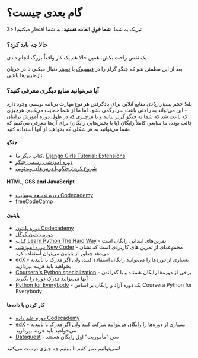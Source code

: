 # گام بعدی چیست؟

تبریک به شما! **شما فوق العاده هستید**. به شما افتخار میکنیم! <3

### حالا چه باید کرد؟

یک نفس راحت بکش. همین حالا هم یک کار واقعاٌ بزرگ انجام دادی.

بعد از این مطمئن شو که جنگو گرلز را در [فیسبوک](http://facebook.com/djangogirls) یا [توییتر](https://twitter.com/djangogirls) دنبال میکنی تا در جریان تازه‌ترین‌ها باشی.

### آیا می‌توانید منابع دیگری معرفی کنید؟

بله! حجم *بسیار زیادی* منابع آنلاین برای یادگرفتن هر نوع مهارت برنامه نویسی وجود دارد - این می‌تواند به راحتی باعث سردرگمی بشود اما ما از شما حمایت می‌کنیم. هرچیزی که باعث شد که شما به جنگو گرلز بیایید و یا هرچیزی که در طول دوره آموزش برایتان جالب بوده، ما منابعی کاملاً رایگان (یا با بخش‌هایی رایگان) برای آن‌ها معرفی می‌کنیم که شما می‌توانید به هر شکلی که بخواهید از آنها استفاده کنید.

#### جنگو

- کتاب دیگر ما، [Django Girls Tutorial: Extensions](https://tutorial-extensions.djangogirls.org/)
- [دوره آموزشی رسمی جنگو](https://docs.djangoproject.com/en/2.0/intro/tutorial01/)
- [شروع کردن جنگو با درس‌های ویدئویی](http://www.gettingstartedwithdjango.com/)

#### HTML, CSS and JavaScript

- [دوره توسعه وبسایت Codecademy](https://www.codecademy.com/learn/paths/web-development)
- [freeCodeCamp](https://www.freecodecamp.org/)

#### پایتون

- [دوره پایتون Codecademy](https://www.codecademy.com/learn/learn-python)
- [دوره پایتون گوگل](https://developers.google.com/edu/python/)
- [کتاب Learn Python The Hard Way](http://learnpythonthehardway.org/book/) - تمرین‌های ابتدایی رایگان است
- [دوره آموزشی New Coder](http://newcoder.io/tutorials/) - مجموعه‌ای از تمرین ‌های کاربردی است که نشان می‌دهد چطور از پایتون می‌توان استفاده کرد
- [edX](https://www.edx.org/course?search_query=python) - بسیاری از دوره‌ها را می‌توانید رایگان استفاده کنید، ولی اگر مدرک یا تأییدیه بخواهید باید هزینه بپردازید
- [Coursera's Python specialization](https://www.coursera.org/specializations/python) - برخی از دوره‌ها رایگان هستند و با گذراندن آنها می‌توانید مدرک دوره را بگیرید
- [Python for Everybody](https://www.py4e.com/) - یک دوره آزاد و رایگان بر اساس Coursera Python for Everybody

#### کار کردن با داده‌ها

- [دوره علم داده Codecademy](https://www.codecademy.com/learn/paths/data-science)
- [edX](https://www.edx.org/course/?search_query=python&subject=Data%20Analysis%20%26%20Statistics) - بسیاری از دوره‌ها را رایگان می‌توانید شرکت کنید ولی اگر مدرک یا تأییدیه می‌خواهید باید هزینه بپردازید
- [Dataquest](https://www.dataquest.io/) - سی "مأموریت" اول رایگان هستند

نمی‌توانیم صبر کنیم تا ببینیم چه چیزی درست می‌کنید!